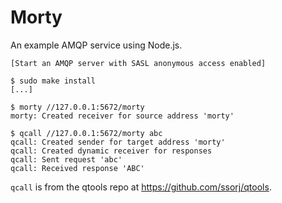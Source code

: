 # Morty

An example AMQP service using Node.js.

    [Start an AMQP server with SASL anonymous access enabled]

    $ sudo make install
    [...]

    $ morty //127.0.0.1:5672/morty
    morty: Created receiver for source address 'morty'

    $ qcall //127.0.0.1:5672/morty abc
    qcall: Created sender for target address 'morty'
    qcall: Created dynamic receiver for responses
    qcall: Sent request 'abc'
    qcall: Received response 'ABC'

`qcall` is from the qtools repo at https://github.com/ssorj/qtools.
